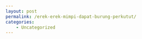 ```yaml
---
layout: post
permalink: /erek-erek-mimpi-dapat-burung-perkutut/
categories:
    - Uncategorized
---
```


